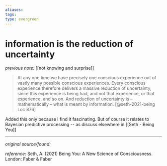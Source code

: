 ```yaml
---
aliases: 
tags: 
type: evergreen
---
```


# information is the reduction of uncertainty

_previous note:_ [[not knowing and surprise]]

> At any one time we have precisely one conscious experience out of vastly many possible conscious experiences. Every conscious experience therefore delivers a massive reduction of uncertainty, since this experience is being had, and not that experience, or that experience, and so on. And reduction of uncertainty is – mathematically – what is meant by information. [@seth-2021-being Loc 876]

Added this only because I find it fascinating. But of course it relates to Bayesian predictive processing -- as discuss elsewhere in [[Seth - Being You]]

---

_original source/found:_ 

_reference:_ Seth, A. (2021) Being You: A New Science of Consciousness. London: Faber & Faber




